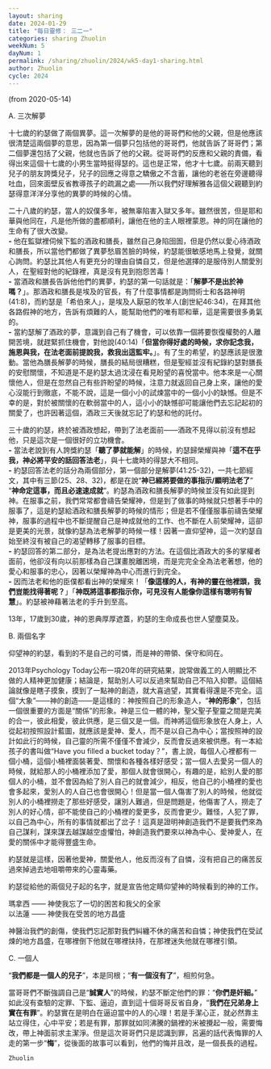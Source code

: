 ```yaml
---
layout: sharing
date: 2024-01-29
title: "每日靈修： 三二一"
categories: sharing Zhuolin
weekNum: 5
dayNum: 1
permalink: /sharing/zhuolin/2024/wk5-day1-sharing.html
author: Zhuolin
cycle: 2024
---
```

(from 2020-05-14)

A. 三次解夢  

十七歲的約瑟做了兩個異夢。這一次解夢的是他的哥哥們和他的父親，但是他應該很清楚這兩個夢的意思，因為第一個夢只包括他的哥哥們，他就告訴了哥哥們；第二個夢還包括了父親，他就也告訴了他的父親。從哥哥們的反應和父親的責備，看得出來這個十七歲的小男生當時挺得瑟的。這也是正常，他才十七歲。前兩天聽到兒子的朋友誇獎兒子，兒子的回應之得意之驕傲之不含蓄，讓他的老爸在旁邊聽得吐血，回來面壁反省教導孩子的疏漏之處——所以我們好理解雅各這個父親聽到約瑟得意洋洋分享他的異夢的時候的心情。  

二十八歲的約瑟，當人的奴僕多年，被無辜陷害入獄又多年。雖然很苦，但是耶和華與他同在，凡是他所做的盡都順利，讓他在他的主人眼裡蒙恩。神的同在讓他的生命有了很大改變。  
**-** 他在監獄裡伺候下監的酒政和膳長，雖然自己身陷囹圄，但是仍然以愛心待酒政和膳長，所以當他們都做了異夢愁眉苦臉的時候，約瑟能很敏感地馬上發覺，就關心詢問。約瑟比其他人有更充分的理由自憐自艾，但是他選擇的是服侍別人關愛別人，在聖經對他的紀錄裡，真是沒有見到抱怨苦毒！  
**-** 當酒政和膳長告訴他他們的異夢，約瑟的第一句話就是：「**解夢不是出於神嗎？**」。那酒政和膳長是埃及的官長，有了什麼事情都是詢問術士和各路神明(41:8)，而約瑟是「希伯來人」，是埃及人厭惡的牧羊人(創世紀46:34)，在拜其他各路假神的地方，告訴有煩難的人，能幫助他們的唯有耶和華，這是需要很多勇氣的。  
**-** 當約瑟解了酒政的夢，意識到自己有了機會，可以依靠一個將要恢復權勢的人離開苦境，就趕緊抓住機會，對他說(40:14)「**但當你得好處的時候，求你記念我，施恩與我，在法老面前提說我，救我出這監牢。**」。有了生的希望，約瑟應該是很激動。當他為膳長解夢的時候，膳長的結局很糟糕，但是聖經並沒有紀錄約瑟對膳長的安慰關懷，不知道是不是約瑟太過沈浸在看見盼望的喜悅當中。他本來是一心關懷他人，但是在忽然自己有些許盼望的時候，注意力就返回自己身上來，讓他的愛心沒能行到徹底，不能不說，這是一個小小的試煉當中的一個小小的缺憾。但是不幸的是，對於被關懷的在軟弱當中的人，這小小的缺憾卻可能讓他們去忘記起初的關愛了，也許因著這個，酒政三天後就忘記了約瑟和他的託付。  

三十歲的約瑟，終於被酒政想起，帶到了法老面前——酒政不見得以前沒有想起他，只是這次是一個很好的立功機會。  
**-** 當法老說到有人誇獎約瑟「**聽了夢就能解**」的時候，約瑟歸榮耀與神「**這不在乎我，神必將平安的話回答法老**」，與十七歲時的得瑟大不相同。  
**-** 約瑟回答法老的話分為兩個部分，第一個部分是解夢(41:25-32)，一共七節經文，其中有三節(25、28、32)，都是在說“**神已經將要做的事指示/顯明法老了**” “**神命定這事，而且必速速成就**”。約瑟為酒政和膳長解夢的時候並沒有如此提到神。在服事之前，我們常常都會禱告榮耀神，但是到了做事的時候就只想著手中的服事了，這是約瑟給酒政和膳長解夢的時候的情形；但是若不僅僅服事前禱告榮耀神，服事的過程中也不斷提醒自己是神成就他的工作、也不斷在人前榮耀神，這卻是更美的光景，就像約瑟為法老解夢的時候一樣！因著一直仰望神，這一次約瑟自始至終沒有被自己的渴望轉移了服事的目標。  
**-** 約瑟回答的第二部分，是為法老提出應對的方法。在這個比酒政大的多的掌權者面前，他卻沒有向以前那樣為自己謀畫脫離困境，而是完完全全為法老著想，他的愛心和服事的忠心，因著以榮耀神為中心而進行到完全。  
**-** 因而法老和他的臣僕都看出神的榮耀來！「**像這樣的人，有神的靈在他裡頭，我們豈能找得著呢？**」「**神既將這事都指示你，可見沒有人能像你這樣有聰明有智慧**」。約瑟被神藉著法老的手升到至高。  

13年，17歲到30歲，神的恩典厚厚遮蓋，約瑟的生命成長也世人望塵莫及。  

B. 兩個名字  

仰望神的約瑟，看到的不是自己的可憐，而是神的帶領、保守和同在。  

2013年Psychology Today公布一項20年的研究結果，說常做義工的人明顯比不做的人精神更加健康；結論是，幫助別人可以反過來幫助自己不陷入抑鬱。這個結論就像是瞎子摸象，摸到了一點神的創造，就大喜過望，其實看得還是不完全。這個“大象”——神的創造——是這樣的：神按照自己的形象造人，“**神的形象**”，包括一個很重要的方面是“關係”的形象。神是三位一體的神，聖父聖子聖靈之間是完美的合一，彼此相愛，彼此供應，是三個又是一個。而神將這個形象放在人身上，人從起初按照設計藍圖，就應該是愛神、愛人，而不是以自己為中心；當按照神的設計如此行的時候，自己靈的所需不僅僅不會減少，反而會反過來被供應。有一本給孩子的書叫做“Have you filled a bucket today？”，書上說，每個人心裡都有一個小桶，這個小桶裡面裝著愛、關懷和各種各樣好感受；當一個人去愛另一個人的時候，就給那人的小桶裡添加了愛，那個人就會很開心，有趣的是，給別人愛的那個人的小桶，並不會因為給了別人自己的就會減少，相反，他自己的小桶裡的愛也會多起來，愛別人的人自己也會很開心！但是當一個人傷害了別人的時候，他就從別人的小桶裡撈走了那些好感受，讓別人難過，但是問題是，他傷害了人，撈走了別人的好心情，卻不能使自己的小桶裡的愛更多，反而會更少。難怪，人犯了罪，以自己為中心，所有的事情就都出了岔子！這真是證明神創造我們不是要我們來為自己謀利，謀來謀去越謀越空虛懼怕，神創造我們要來以神為中心、愛神愛人，在愛的關係中才能得豐盛生命。  

約瑟就是這樣，因著他愛神，關愛他人，他反而沒有了自憐，沒有把自己的痛苦反過來掉過去地咀嚼帶來的心靈毒藥。  

約瑟從給他的兩個兒子起的名字，就是宣告他定睛仰望神的時候看到的神的工作。  

瑪拿西 —— 神使我忘了一切的困苦和我父的全家  
以法蓮 —— 神使我在受苦的地方昌盛  

神醫治我們的創傷，使我們忘記那對我們糾纏不休的痛苦和自憐；神使我們在受試煉的地方昌盛，在哪裡倒下他就在哪裡扶持，在那裡迷失他就在哪裡引領。  

C. 一個人  

“**我們都是一個人的兒子**”，本是同根；“**有一個沒有了**”，相煎何急。  

當哥哥們不斷強調自己是“**誠實人**”的時候，約瑟不斷定他們的罪：“**你們是奸細。**” 如此沒有查驗的定罪、下監、逼迫，直到這十個哥哥反省自身，“**我們在兄弟身上實在有罪**”。約瑟實在是明白在逼迫當中的人的心理！若是手潔心正，就必然靠主站立得住，心中平安；若是有罪，那罪就如同沸騰的鍋裡的米被攪起一般，需要悔改，帶上神面前求主潔淨。但是這次哥哥們只是認識到罪，呂遍的話代表悔罪的人走的第一步“**悔**”，從後面的故事可以看到，他們的悔并且改，是一個長長的過程。  

`Zhuolin`  
